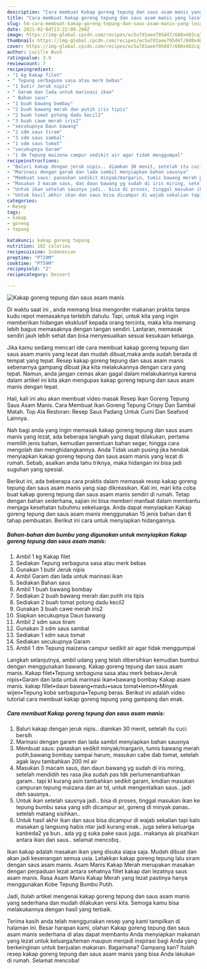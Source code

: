 ```yaml
---
description: "Cara membuat Kakap goreng tepung dan saus asam manis yang lezat dan Mudah Dibuat"
title: "Cara membuat Kakap goreng tepung dan saus asam manis yang lezat dan Mudah Dibuat"
slug: 54-cara-membuat-kakap-goreng-tepung-dan-saus-asam-manis-yang-lezat-dan-mudah-dibuat
date: 2021-02-04T13:22:09.294Z
image: https://img-global.cpcdn.com/recipes/ec5a7d1aee795d47/680x482cq70/kakap-goreng-tepung-dan-saus-asam-manis-foto-resep-utama.jpg
thumbnail: https://img-global.cpcdn.com/recipes/ec5a7d1aee795d47/680x482cq70/kakap-goreng-tepung-dan-saus-asam-manis-foto-resep-utama.jpg
cover: https://img-global.cpcdn.com/recipes/ec5a7d1aee795d47/680x482cq70/kakap-goreng-tepung-dan-saus-asam-manis-foto-resep-utama.jpg
author: Lucille Bush
ratingvalue: 3.9
reviewcount: 7
recipeingredient:
- "1 kg Kakap filet"
- " Tepung serbaguna sasa atau merk bebas"
- "1 butir Jeruk nipis"
- " Garam dan lada untuk marinasi ikan"
- " Bahan saus"
- "1 buah bawang bombay"
- "2 buah bawang merah dan putih iris tipis"
- "2 buah tomat potong dadu kecil2"
- "3 buah cawe merah iris2"
- "secukupnya Daun bawang"
- "2 sdm saus tiram"
- "3 sdm saus sambal"
- "1 sdm saus tomat"
- "secukupnya Garam"
- "1 dm Tepung maizena campur sedikit air agar tidak menggumpal"
recipeinstructions:
- "Baluri kakap dengan jeruk nipis.. diamkan 30 menit, setelah itu cuci bersih"
- "Marinasi dengan garam dan lada sambil menyiapkan bahan sausnya"
- "Membuat saus: panaskan sedikit minyak/margarin, tumis bawang merah putih,bawang bombay sampai harum, masukan cabe dab tomat, setelah agak layu tambahkan 200 ml air"
- "Masukan 3 macam saus, dan daun bawang yg sudah di iris miring, setelah mendidih tes rasa jika sudah pas tdk perlumenambahkan garam.. tapi kl kurang asin tambahkan sedikit garam, kmdian masukan campuran tepung maizana dan air td, untuk mengentalkan saus.. jadi deh sausnya.."
- "Untuk ikan setelah sausnya jadi.. bisa di proses, tinggal masukan ikan ke tepung bumbu sasa yang sdh dicampur air, goreng di minyak panas.. setelah matang sisihkan.."
- "Untuk hasil akhir ikan dan saus bisa dicampur di wajab sekalian tapi kalo masakan g langsung habis ntar jadi kurang enak.. juga selera keluarga kanbeda2 ya bun.. ada yg g suka pake saus juga.. makanya ak pisahkan antara ikan dan saus.. selamat mencobq.."
categories:
- Resep
tags:
- kakap
- goreng
- tepung

katakunci: kakap goreng tepung 
nutrition: 102 calories
recipecuisine: Indonesian
preptime: "PT29M"
cooktime: "PT59M"
recipeyield: "2"
recipecategory: Dessert

---
```



![Kakap goreng tepung dan saus asam manis](https://img-global.cpcdn.com/recipes/ec5a7d1aee795d47/680x482cq70/kakap-goreng-tepung-dan-saus-asam-manis-foto-resep-utama.jpg)

Di waktu  saat ini , anda memang bisa mengorder makanan praktis tanpa kudu repot memasaknya terlebih dahulu. Tapi, untuk kita yang ingin memberikan hidangan eksklusif kepada orang tercinta, maka kita memang lebih bagus memasaknya dengan tangan sendiri. Lantaran, memasak sendiri jauh lebih sehat dan bisa menyesuaikan sesuai kesukaan keluarga.

Jika kamu sedang mencari ide cara membuat kakap goreng tepung dan saus asam manis yang lezat dan mudah dibuat,maka anda sudah berada di tempat yang tepat. Resep kakap goreng tepung dan saus asam manis  sebenarnya gampang dibuat jika kita melakukannya dengan cara yang tepat. Namun, anda jangan cemas akan gagal dalam melakukannya 
karena dalam artikel ini kita akan mengupas kakap goreng tepung dan saus asam manis dengan tepat.  

Haii, kali ini aku akan membuat video masak Resep Ikan Goreng Tepung Saus Asam Manis. Cara Membuat Ikan Goreng Tepung Crispy Dan Sambal Matah. Top Ala Restoran: Resep Saus Padang Untuk Cumi Dan Seafood Lainnya.

Nah bagi anda yang ingin memasak kakap goreng tepung dan saus asam manis yang lezat, ada beberapa langkah yang dapat dilakukan, pertama memilih jenis bahan, kemudian penentuan bahan segar, hingga cara mengolah dan menghidangkannya. Anda Tidak usah pusing jika hendak menyiapkan kakap goreng tepung dan saus asam manis yang lezat di rumah. Sebab, asalkan anda  tahu triknya, maka hidangan ini bisa jadi suguhan yang spesial.

Berikut ini, ada beberapa cara praktis  dalam memasak resep kakap goreng tepung dan saus asam manis yang siap dikreasikan. Kali ini, mari kita coba buat kakap goreng tepung dan saus asam manis sendiri di rumah. Tetap dengan bahan sederhana, sajian ini bisa memberi manfaat dalam membantu menjaga kesehatan tubuhmu sekeluarga. Anda dapat menyiapkan Kakap goreng tepung dan saus asam manis menggunakan 15 jenis bahan dan 6 tahap pembuatan. Berikut ini cara untuk menyiapkan hidangannya.

<!--inarticleads1-->

##### Bahan-bahan dan bumbu yang digunakan untuk menyiapkan Kakap goreng tepung dan saus asam manis:

1. Ambil 1 kg Kakap filet
1. Sediakan  Tepung serbaguna sasa atau merk bebas
1. Gunakan 1 butir Jeruk nipis
1. Ambil  Garam dan lada untuk marinasi ikan
1. Sediakan  Bahan saus
1. Ambil 1 buah bawang bombay
1. Sediakan 2 buah bawang merah dan putih iris tipis
1. Sediakan 2 buah tomat potong dadu kecil2
1. Gunakan 3 buah cawe merah iris2
1. Siapkan secukupnya Daun bawang
1. Ambil 2 sdm saus tiram
1. Gunakan 3 sdm saus sambal
1. Sediakan 1 sdm saus tomat
1. Sediakan secukupnya Garam
1. Ambil 1 dm Tepung maizena campur sedikit air agar tidak menggumpal


Langkah selanjutnya, ambil udang yang telah dibersihkan kemudian bumbui dengan menggunakan bawang. Kakap goreng tepung dan saus asam manis. Kakap filet•Tepung serbaguna sasa atau merk bebas•Jeruk nipis•Garam dan lada untuk marinasi ikan•bawang bombay Kakap asam manis. kakap fillet•daun bawang•madu•saus tomat•lemon•Minyak wijen•Tepung kobe serbaguna•Tepung beras. Berikut ini adalah video tutorial cara membuat kakap goreng tepung yang gampang dan enak. 

<!--inarticleads2-->

##### Cara membuat Kakap goreng tepung dan saus asam manis:

1. Baluri kakap dengan jeruk nipis.. diamkan 30 menit, setelah itu cuci bersih
1. Marinasi dengan garam dan lada sambil menyiapkan bahan sausnya
1. Membuat saus: panaskan sedikit minyak/margarin, tumis bawang merah putih,bawang bombay sampai harum, masukan cabe dab tomat, setelah agak layu tambahkan 200 ml air
1. Masukan 3 macam saus, dan daun bawang yg sudah di iris miring, setelah mendidih tes rasa jika sudah pas tdk perlumenambahkan garam.. tapi kl kurang asin tambahkan sedikit garam, kmdian masukan campuran tepung maizana dan air td, untuk mengentalkan saus.. jadi deh sausnya..
1. Untuk ikan setelah sausnya jadi.. bisa di proses, tinggal masukan ikan ke tepung bumbu sasa yang sdh dicampur air, goreng di minyak panas.. setelah matang sisihkan..
1. Untuk hasil akhir ikan dan saus bisa dicampur di wajab sekalian tapi kalo masakan g langsung habis ntar jadi kurang enak.. juga selera keluarga kanbeda2 ya bun.. ada yg g suka pake saus juga.. makanya ak pisahkan antara ikan dan saus.. selamat mencobq..


Ikan kakap adalah masakan ikan yang disuka siapa saja. Mudah dibuat dan akan jadi kesenangan semua usia. Letakkan kakap goreng tepung lalu siram dengan saus asam manis. Asam Manis Kakap Merah merupakan masakan dengan perpaduan lezat antara sehatnya fillet kakap dan lezatnya saus asam manis. Rasa Asam Manis Kakap Merah yang lezat pastinya hanya menggunakan Kobe Tepung Bumbu Putih. 

Jadi, itulah artikel mengenai  kakap goreng tepung dan saus asam manis  yang sederhana dan mudah dilakukan versi kita. Semoga kamu bisa melakukannya dengan hasil yang terbaik. 

Terima kasih anda telah menggunakan resep yang kami tampilkan di halaman ini. Besar harapan kami, olahan  Kakap goreng tepung dan saus asam manis sederhana di atas dapat membantu Anda menyiapkan makanan yang lezat untuk keluarga/teman maupun menjadi inspirasi bagi Anda yang berkeinginan untuk berjualan makanan. Bagaimana? Gampang kan? Itulah resep kakap goreng tepung dan saus asam manis yang bisa Anda lakukan di rumah. Selamat mencoba!

